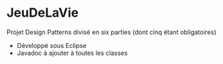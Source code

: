 # JeuDeLaVie

Projet Design Patterns divisé en six parties (dont cinq étant obligatoires)

- Développé sous Eclipse
- Javadoc à ajouter à toutes les classes
